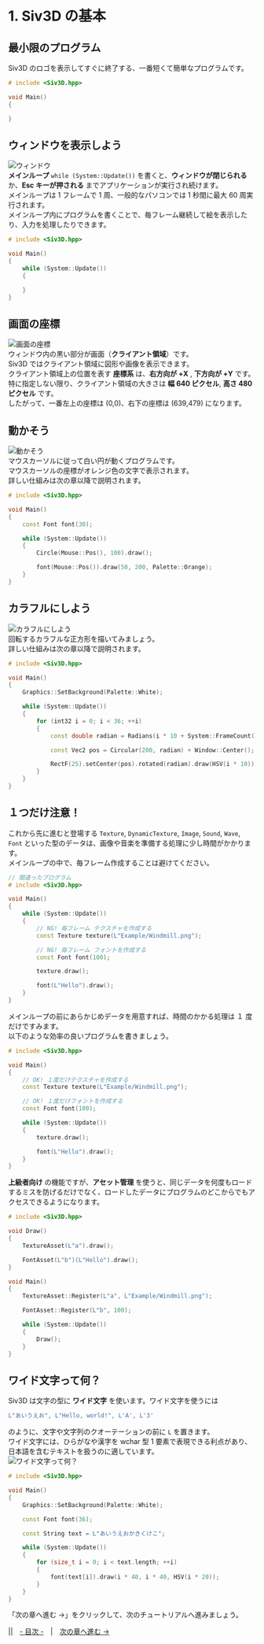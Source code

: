 ﻿# 1. Siv3D の基本

## 最小限のプログラム

Siv3D のロゴを表示してすぐに終了する、一番短くて簡単なプログラムです。

```cpp
# include <Siv3D.hpp>

void Main()
{

}
```

## ウィンドウを表示しよう
![ウィンドウ](resource/Getting-started-with-siv3d/window.png "ウィンドウを表示しよう")  
**メインループ** `while (System::Update())` を書くと、**ウィンドウが閉じられる** か、**Esc キーが押される** までアプリケーションが実行され続けます。  
メインループは 1 フレームで 1 周、一般的なパソコンでは 1 秒間に最大 60 周実行されます。  
メインループ内にプログラムを書くことで、毎フレーム継続して絵を表示したり、入力を処理したりできます。

```cpp
# include <Siv3D.hpp>

void Main()
{
	while (System::Update())
	{

	}
}
```

## 画面の座標
![画面の座標](resource/Getting-started-with-siv3d/window-coord.png "画面の座標")  
ウィンドウ内の黒い部分が画面（**クライアント領域**）です。  
Siv3D ではクライアント領域に図形や画像を表示できます。  
クライアント領域上の位置を表す **座標系** は、**右方向が +X** , **下方向が +Y** です。  
特に指定しない限り、クライアント領域の大きさは **幅 640 ピクセル**, **高さ 480 ピクセル** です。  
したがって、一番左上の座標は (0,0)、右下の座標は (639,479) になります。  

## 動かそう
![動かそう](resource/Getting-started-with-siv3d/mouse.gif "動かそう")   
マウスカーソルに従って白い円が動くプログラムです。  
マウスカーソルの座標がオレンジ色の文字で表示されます。  
詳しい仕組みは次の章以降で説明されます。  

```cpp
# include <Siv3D.hpp>

void Main()
{
	const Font font(30);

	while (System::Update())
	{
		Circle(Mouse::Pos(), 100).draw();

		font(Mouse::Pos()).draw(50, 200, Palette::Orange);
	}
}
```

## カラフルにしよう
![カラフルにしよう](resource/Getting-started-with-siv3d/colors.gif "カラフルにしよう")   
回転するカラフルな正方形を描いてみましょう。  
詳しい仕組みは次の章以降で説明されます。  

```cpp
# include <Siv3D.hpp>

void Main()
{
	Graphics::SetBackground(Palette::White);

	while (System::Update())
	{
		for (int32 i = 0; i < 36; ++i)
		{
			const double radian = Radians(i * 10 + System::FrameCount());

			const Vec2 pos = Circular(200, radian) + Window::Center();

			RectF(25).setCenter(pos).rotated(radian).draw(HSV(i * 10));
		}
	}
}
```

## １つだけ注意！
これから先に進むと登場する `Texture`, `DynamicTexture`, `Image`, `Sound`, `Wave`, `Font` といった型のデータは、画像や音楽を準備する処理に少し時間がかかります。  
メインループの中で、毎フレーム作成することは避けてください。
```cpp
// 間違ったプログラム
# include <Siv3D.hpp>

void Main()
{
	while (System::Update())
	{
		// NG! 毎フレーム テクスチャを作成する
		const Texture texture(L"Example/Windmill.png");

		// NG! 毎フレーム フォントを作成する
		const Font font(100);

		texture.draw();

		font(L"Hello").draw();
	}
}
```

メインループの前にあらかじめデータを用意すれば、時間のかかる処理は １ 度だけですみます。  
以下のような効率の良いプログラムを書きましょう。
```cpp
# include <Siv3D.hpp>

void Main()
{
	// OK! １度だけテクスチャを作成する
	const Texture texture(L"Example/Windmill.png");

	// OK! １度だけフォントを作成する
	const Font font(100);

	while (System::Update())
	{
		texture.draw();

		font(L"Hello").draw();
	}
}
```

**上級者向け** の機能ですが、**アセット管理** を使うと、同じデータを何度もロードするミスを防げるだけでなく、ロードしたデータにプログラムのどこからでもアクセスできるようになります。
```cpp
# include <Siv3D.hpp>

void Draw()
{
	TextureAsset(L"a").draw();

	FontAsset(L"b")(L"Hello").draw();
}

void Main()
{
	TextureAsset::Register(L"a", L"Example/Windmill.png");

	FontAsset::Register(L"b", 100);

	while (System::Update())
	{
		Draw();
	}
}
```

## ワイド文字って何？

Siv3D は文字の型に **ワイド文字** を使います。ワイド文字を使うには
```cpp
L"あいうえお", L"Hello, world!", L'A', L'3'
```
のように、文字や文字列のクオーテーションの前に `L` を置きます。  
ワイド文字には、ひらがなや漢字を wchar 型 1 要素で表現できる利点があり、日本語を含むテキストを扱うのに適しています。  
![ワイド文字って何？](resource/Getting-started-with-siv3d/wchar.png "ワイド文字って何？")   
```cpp
# include <Siv3D.hpp>

void Main()
{
	Graphics::SetBackground(Palette::White);

	const Font font(36);

	const String text = L"あいうえおかきくけこ";

	while (System::Update())
	{
		for (size_t i = 0; i < text.length; ++i)
		{
			font(text[i]).draw(i * 40, i * 40, HSV(i * 20));
		}
	}
}
```

「次の章へ進む →」をクリックして、次のチュートリアルへ進みましょう。  

||　[- 目次 -](Index.md)　|　[次の章へ進む →](Draw-shape.md)
